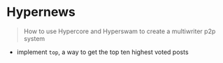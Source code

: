 # Hypernews

> How to use Hypercore and Hyperswam to create a multiwriter p2p system

* implement `top`, a way to get the top ten highest voted posts